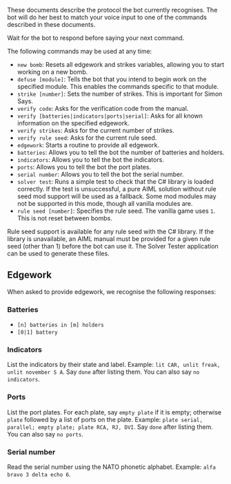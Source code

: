 These documents describe the protocol the bot currently recognises. The bot will do her best to match your voice input to one of the commands described in these documents.

Wait for the bot to respond before saying your next command.

The following commands may be used at any time:

  - `new bomb`: Resets all edgework and strikes variables, allowing you to start working on a new bomb.
  - `defuse [module]`: Tells the bot that you intend to begin work on the specified module. This enables the commands specific to that module.
  - `strike [number]`: Sets the number of strikes. This is important for Simon Says.
  - `verify code`: Asks for the verification code from the manual.
  - `verify [batteries|indicators|ports|serial]`: Asks for all known information on the specified edgework.
  - `verify strikes`: Asks for the current number of strikes.
  - `verify rule seed`: Asks for the current rule seed.
  - `edgework`: Starts a routine to provide all edgework.
  - `batteries`: Allows you to tell the bot the number of batteries and holders.
  - `indicators`: Allows you to tell the bot the indicators.
  - `ports`: Allows you to tell the bot the port plates.
  - `serial number`: Allows you to tell the bot the serial number.
  - `solver test`: Runs a simple test to check that the C# library is loaded correctly. If the test is unsuccessful, a pure AIML solution without rule seed mod support will be used as a fallback. Some mod modules may not be supported in this mode, though all vanilla modules are.
  - `rule seed [number]`: Specifies the rule seed. The vanilla game uses `1`. This is not reset between bombs.

Rule seed support is available for any rule seed with the C# library. If the library is unavailable, an AIML manual must be provided for a given rule seed (other than 1) before the bot can use it. The Solver Tester application can be used to generate these files.

## Edgework

When asked to provide edgework, we recognise the following responses:

### Batteries

  - `[n] batteries in [m] holders`
  - `[0|1] battery`

### Indicators

List the indicators by their state and label. Example: `lit CAR, unlit freak, unlit november S A`. Say `done` after listing them. You can also say `no indicators`.

### Ports

List the port plates. For each plate, say `empty plate` if it is empty; otherwise `plate` followed by a list of ports on the plate. Example: `plate serial, parallel; empty plate; plate RCA, RJ, DVI`. Say `done` after listing them. You can also say `no ports`.

### Serial number

Read the serial number using the NATO phonetic alphabet. Example: `alfa bravo 3 delta echo 6`.
